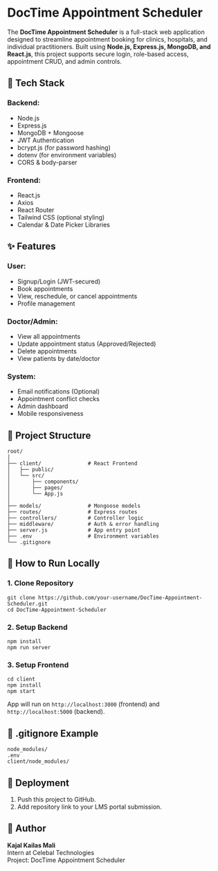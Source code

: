 # DocTime Appointment Scheduler

The **DocTime Appointment Scheduler** is a full-stack web application designed to streamline appointment booking for clinics, hospitals, and individual practitioners. Built using **Node.js, Express.js, MongoDB, and React.js**, this project supports secure login, role-based access, appointment CRUD, and admin controls.

## 🔧 Tech Stack

### Backend:
- Node.js
- Express.js
- MongoDB + Mongoose
- JWT Authentication
- bcrypt.js (for password hashing)
- dotenv (for environment variables)
- CORS & body-parser

### Frontend:
- React.js
- Axios
- React Router
- Tailwind CSS (optional styling)
- Calendar & Date Picker Libraries

## ✨ Features

### User:
- Signup/Login (JWT-secured)
- Book appointments
- View, reschedule, or cancel appointments
- Profile management

### Doctor/Admin:
- View all appointments
- Update appointment status (Approved/Rejected)
- Delete appointments
- View patients by date/doctor

### System:
- Email notifications (Optional)
- Appointment conflict checks
- Admin dashboard
- Mobile responsiveness

## 📁 Project Structure

```
root/
│
├── client/               # React Frontend
│   ├── public/
│   └── src/
│       ├── components/
│       ├── pages/
│       └── App.js
│
├── models/               # Mongoose models
├── routes/               # Express routes
├── controllers/          # Controller logic
├── middleware/           # Auth & error handling
├── server.js             # App entry point
├── .env                  # Environment variables
└── .gitignore
```

## 🚀 How to Run Locally

### 1. Clone Repository

```
git clone https://github.com/your-username/DocTime-Appointment-Scheduler.git
cd DocTime-Appointment-Scheduler
```

### 2. Setup Backend

```
npm install
npm run server
```

### 3. Setup Frontend

```
cd client
npm install
npm start
```

App will run on `http://localhost:3000` (frontend) and `http://localhost:5000` (backend).

## 📂 .gitignore Example

```
node_modules/
.env
client/node_modules/
```

## 📌 Deployment
1. Push this project to GitHub.
2. Add repository link to your LMS portal submission.

## 👤 Author

**Kajal Kailas Mali**  
Intern at Celebal Technologies  
Project: DocTime Appointment Scheduler
